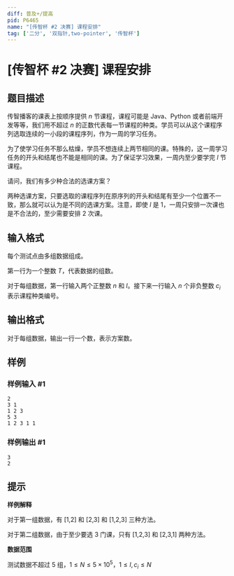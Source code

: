 ```yaml
---
diff: 普及+/提高
pid: P6465
name: "[传智杯 #2 决赛] 课程安排"
tag: ['二分', '双指针,two-pointer', '传智杯']
---
```

# [传智杯 #2 决赛] 课程安排
## 题目描述

传智播客的课表上按顺序提供 $n$ 节课程，课程可能是 Java、Python 或者前端开发等等，我们用不超过 $n$ 的正数代表每一节课程的种类。学员可以从这个课程序列选取连续的一小段的课程序列，作为一周的学习任务。

为了使学习任务不那么枯燥，学员不想连续上两节相同的课。特殊的，这一周学习任务的开头和结尾也不能是相同的课。为了保证学习效果，一周内至少要学完 $l$ 节课程。

请问，我们有多少种合法的选课方案？

两种选课方案，只要选取的课程序列在原序列的开头和结尾有至少一个位置不一致，那么就可以认为是不同的选课方案。注意，即使 $l$ 是 1，一周只安排一次课也是不合法的，至少需要安排 2 次课。
## 输入格式

每个测试点由多组数据组成。

第一行为一个整数 $T$，代表数据的组数。

对于每组数据，第一行输入两个正整数 $n$ 和 $l$。接下来一行输入 $n$ 个非负整数 $c_i$ 表示课程种类编号。
## 输出格式

对于每组数据，输出一行一个数，表示方案数。
## 样例

### 样例输入 #1
```
2
3 1
1 2 3
5 3
1 2 3 1 1
```
### 样例输出 #1
```
3
2
```
## 提示

**样例解释**

对于第一组数据，有 [1,2] 和 [2,3] 和 [1,2,3] 三种方法。

对于第二组数据，由于至少要选 3 门课，只有 [1,2,3] 和 [2,3,1] 两种方法。

**数据范围**

测试数据不超过 5 组，$1\le N \le 5 \times 10^5$，$1\le l,c_i \le N$
